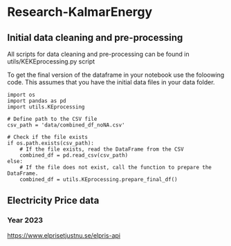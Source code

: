 # Research-KalmarEnergy

## Initial data cleaning and pre-processing 

All scripts for data cleaning and pre-processing can be found in utils/KEKEprocessing.py script 

To get the final version of the dataframe in your notebook use the foloowing code. 
This assumes that you have the initial data files in your data folder. 

```
import os
import pandas as pd
import utils.KEprocessing

# Define path to the CSV file
csv_path = 'data/combined_df_noNA.csv'

# Check if the file exists
if os.path.exists(csv_path):
    # If the file exists, read the DataFrame from the CSV
    combined_df = pd.read_csv(csv_path)
else:
    # If the file does not exist, call the function to prepare the DataFrame. 
    combined_df = utils.KEprocessing.prepare_final_df()
```    

## Electricity Price data 

### Year 2023 

https://www.elprisetjustnu.se/elpris-api
